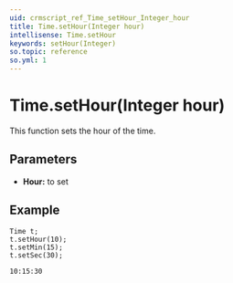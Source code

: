 ```yaml
---
uid: crmscript_ref_Time_setHour_Integer_hour
title: Time.setHour(Integer hour)
intellisense: Time.setHour
keywords: setHour(Integer)
so.topic: reference
so.yml: 1
---
```


# Time.setHour(Integer hour)

This function sets the hour of the time.

## Parameters

* **Hour:** to set

## Example

    Time t;
    t.setHour(10);
    t.setMin(15);
    t.setSec(30);
    
    10:15:30
